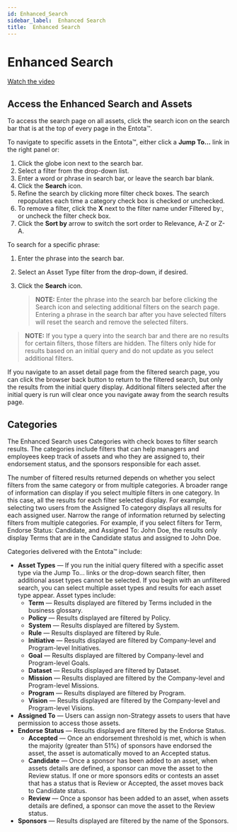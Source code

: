 ```yaml
---
id: Enhanced_Search
sidebar_label:  Enhanced Search
title:  Enhanced Search
---
```


# Enhanced Search

[Watch the video](https://youtu.be/s6zlLNI8TJs)

## Access the Enhanced Search and Assets

To access the search page on all assets, click the search icon on the
search bar that is at the top of every page in the Entota™.

To navigate to specific assets in the Entota™, either click a **Jump
To...** link in the right panel or:

1.  Click the globe icon next to the search bar.
2.  Select a filter from the drop-down list.
3.  Enter a word or phrase in search bar, or leave the search bar blank.
4.  Click the **Search** icon.
5.  Refine the search by clicking more filter check boxes. The search
    repopulates each time a category check box is checked or unchecked.
6.  To remove a filter, click the **X** next to the filter name under
    Filtered by:, or uncheck the filter check box.
7.  Click the **Sort by** arrow to switch the sort order to Relevance,
    A-Z or Z-A.

To search for a specific phrase:

1.  Enter the phrase into the search bar.

2.  Select an Asset Type filter from the drop-down, if desired.

3.  Click the **Search** icon.
    
    >**NOTE:** Enter the phrase into the search bar before clicking the
    Search icon and selecting additional filters on the search page.
    Entering a phrase in the search bar after you have selected filters
    will reset the search and remove the selected filters.

>**NOTE:** If you type a query into the search bar and there are no
results for certain filters, those filters are hidden. The filters only
hide for results based on an initial query and do not update as you
select additional filters.

If you navigate to an asset detail page from the filtered search page,
you can click the browser back button to return to the filtered search,
but only the results from the initial query display. Additional filters
selected after the initial query is run will clear once you navigate
away from the search results page.

## Categories

The Enhanced Search uses Categories with check boxes to filter search
results. The categories include filters that can help managers and
employees keep track of assets and who they are assigned to, their
endorsement status, and the sponsors responsible for each asset.

The number of filtered results returned depends on whether you select
filters from the same category or from multiple categories. A broader
range of information can display if you select multiple filters in one
category. In this case, all the results for each filter selected
display. For example, selecting two users from the Assigned To category
displays all results for each assigned user. Narrow the range of
information returned by selecting filters from multiple categories. For
example, if you select filters for Term, Endorse Status: Candidate, and
Assigned To: John Doe, the results only display Terms that are in the
Candidate status and assigned to John Doe.

Categories delivered with the Entota™ include:

  - **Asset Types** — If you run the initial query filtered with a
    specific asset type via the Jump To... links or the drop-down search
    filter, then additional asset types cannot be selected. If you begin
    with an unfiltered search, you can select multiple asset types and
    results for each asset type appear. Asset types include:
      - **Term** — Results displayed are filtered by Terms included in
        the business glossary.
      - **Policy** — Results displayed are filtered by Policy.
      - **System** — Results displayed are filtered by System.
      - **Rule** — Results displayed are filtered by Rule.
      - **Initiative** — Results displayed are filtered by Company-level
        and Program-level Initiatives.
      - **Goal** — Results displayed are filtered by Company-level and
        Program-level Goals.
      - **Dataset** — Results displayed are filtered by Dataset.
      - **Mission** — Results displayed are filtered by the
        Company-level and Program-level Missions.
      - **Program** — Results displayed are filtered by Program.
      - **Vision** — Results displayed are filtered by the Company-level
        and Program-level Visions.
  - **Assigned To** — Users can assign non-Strategy assets to users that
    have permission to access those assets.
  - **Endorse Status** — Results displayed are filtered by the Endorse
    Status.
      - **Accepted** — Once an endorsement threshold is met, which is
        when the majority (greater than 51%) of sponsors have endorsed
        the asset, the asset is automatically moved to an Accepted
        status.
      - **Candidate** — Once a sponsor has been added to an asset, when
        assets details are defined, a sponsor can move the asset to the
        Review status. If one or more sponsors edits or contests an
        asset that has a status that is Review or Accepted, the asset
        moves back to Candidate status.
      - **Review** — Once a sponsor has been added to an asset, when
        assets details are defined, a sponsor can move the asset to the
        Review status.
  - **Sponsors** — Results displayed are filtered by the name of the
    Sponsors.

